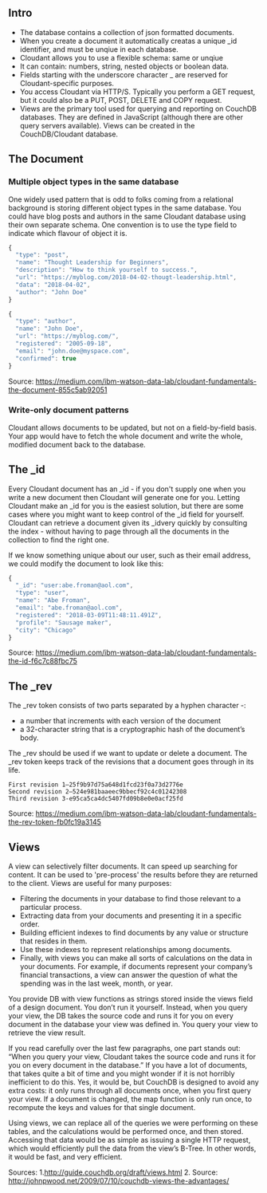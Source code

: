 ## Intro
- The database contains a collection of json formatted documents. 
- When you create a document it automatically creatas a unique _id identifier, and must be unqiue in each database.
- Cloudant allows you to use a flexible schema: same or unqiue
- It can contain: numbers, string, nested objects or boolean data. 
- Fields starting with the underscore character _ are reserved for Cloudant-specific purposes. 
- You access Cloudant via HTTP/S. Typically you perform a GET request, but it could also be a PUT, POST, DELETE and COPY request.
- Views are the primary tool used for querying and reporting on CouchDB databases. They are defined in JavaScript (although there are other query servers available). Views can be created in the CouchDB/Cloudant database.

## The Document
### Multiple object types in the same database
One widely used pattern that is odd to folks coming from a relational background is storing different object types in the same database. You could have blog posts and authors in the same Cloudant database using their own separate schema. One convention is to use the type field to indicate which flavour of object it is. 

```javascript
{
  "type": "post",
  "name": "Thought Leadership for Beginners",
  "description": "How to think yourself to success.",
  "url": "https://myblog.com/2018-04-02-thougt-leadership.html",
  "data": "2018-04-02",
  "author": "John Doe"
}
```

```javascript
{
  "type": "author",
  "name": "John Doe",
  "url": "https://myblog.com/",
  "registered": "2005-09-18",
  "email": "john.doe@myspace.com",
  "confirmed": true
}
```

Source: https://medium.com/ibm-watson-data-lab/cloudant-fundamentals-the-document-855c5ab92051

### Write-only document patterns
Cloudant allows documents to be updated, but not on a field-by-field basis. Your app would have to fetch the whole document and write the whole, modified document back to the database.

## The _id
Every Cloudant document has an _id - if you don't supply one when you write a new document then Cloudant will generate one for you. Letting Cloudant make an _id for you is the easiest solution, but there are some cases where you might want to keep control of the _id field for yourself.  Cloudant can retrieve a document given its _idvery quickly by consulting the index - without having to page through all the documents in the collection to find the right one.

If we know something unique about our user, such as their email address, we could modify the document to look like this:
```javascript
{
  "_id": "user:abe.froman@aol.com",
  "type": "user",
  "name": "Abe Froman",
  "email": "abe.froman@aol.com",
  "registered": "2018-03-09T11:48:11.491Z",
  "profile": "Sausage maker",
  "city": "Chicago"
}
```

Source: https://medium.com/ibm-watson-data-lab/cloudant-fundamentals-the-id-f6c7c88fbc75

## The _rev
The _rev token consists of two parts separated by a hyphen character -:
- a number that increments with each version of the document
- a 32-character string that is a cryptographic hash of the document’s body.

The _rev should be used if we want to update or delete a document. The _rev token keeps track of the revisions that a document goes through in its life. 

    First revision 1–25f9b97d75a648d1fcd23f0a73d2776e
    Second revision 2–524e981baaeec9bbecf92c4c01242308
    Third revision 3-e95ca5ca4dc5407fd09b8e0e0acf25fd
    
    
Source: https://medium.com/ibm-watson-data-lab/cloudant-fundamentals-the-rev-token-fb0fc19a3145


## Views
A view can selectively filter documents. It can speed up searching for content. It can be used to 'pre-process' the results before they are returned to the client. Views are useful for many purposes:
- Filtering the documents in your database to find those relevant to a particular process.
- Extracting data from your documents and presenting it in a specific order.
- Building efficient indexes to find documents by any value or structure that resides in them.
- Use these indexes to represent relationships among documents.
- Finally, with views you can make all sorts of calculations on the data in your documents. For example, if documents represent your company’s financial transactions, a view can answer the question of what the spending was in the last week, month, or year.

You provide DB with view functions as strings stored inside the views field of a design document. You don’t run it yourself. Instead, when you query your view, the DB takes the source code and runs it for you on every document in the database your view was defined in. You query your view to retrieve the view result. 

If you read carefully over the last few paragraphs, one part stands out: “When you query your view, Cloudant takes the source code and runs it for you on every document in the database.” If you have a lot of documents, that takes quite a bit of time and you might wonder if it is not horribly inefficient to do this. Yes, it would be, but CouchDB is designed to avoid any extra costs: it only runs through all documents once, when you first query your view. If a document is changed, the map function is only run once, to recompute the keys and values for that single document. 

Using views, we can replace all of the queries we were performing on these tables, and the calculations would be performed once, and then stored. Accessing that data would be as simple as issuing a single HTTP request, which would efficiently pull the data from the view’s B-Tree. In other words, it would be fast, and very efficient.

Sources: 1.http://guide.couchdb.org/draft/views.html 2. Source: http://johnpwood.net/2009/07/10/couchdb-views-the-advantages/
